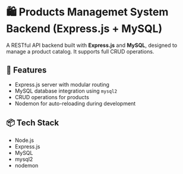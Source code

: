 # 🛍️ Products Managemet System Backend (Express.js + MySQL)

A RESTful API backend built with **Express.js** and **MySQL**, designed to manage a product catalog. It supports full CRUD operations.

## 🚀 Features

- Express.js server with modular routing
- MySQL database integration using `mysql2`
- CRUD operations for products
- Nodemon for auto-reloading during development

## 📦 Tech Stack

- Node.js  
- Express.js  
- MySQL  
- mysql2  
- nodemon  